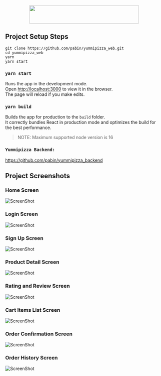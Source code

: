 <p align="center">
<br />
<img src="https://github.com/pabin/yummipizza_web/blob/master/src/assets/logo/logo_cropped.png?raw=true" width="350" height="58" center />
</p>

## Project Setup Steps

```
git clone https://github.com/pabin/yummipizza_web.git
cd yummipizza_web
yarn
yarn start
```


### `yarn start`

Runs the app in the development mode.<br />
Open [http://localhost:3000](http://localhost:3000) to view it in the browser.<br />
The page will reload if you make edits.<br />

### `yarn build`

Builds the app for production to the `build` folder.<br />
It correctly bundles React in production mode and optimizes the build for the best performance.

>NOTE: Maximum supported node version is 16

### `Yummipizza Backend: `
https://github.com/pabin/yummipizza_backend


## Project Screenshots

### Home Screen
![ScreenShot](https://github.com/pabin/yummipizza_web/blob/master/src/assets/screenshots/pizzahub_web_img1.png?raw=true)

### Login Screen
![ScreenShot](https://github.com/pabin/yummipizza_web/blob/master/src/assets/screenshots/pizzahub_web_img2.png?raw=true)

### Sign Up Screen
![ScreenShot](https://github.com/pabin/yummipizza_web/blob/master/src/assets/screenshots/pizzahub_web_img3.png?raw=true)

### Product Detail Screen
![ScreenShot](https://github.com/pabin/yummipizza_web/blob/master/src/assets/screenshots/pizzahub_web_img4.png?raw=true)

### Rating and Review Screen
![ScreenShot](https://github.com/pabin/yummipizza_web/blob/master/src/assets/screenshots/pizzahub_web_img5.png?raw=true)

### Cart Items List Screen
![ScreenShot](https://github.com/pabin/yummipizza_web/blob/master/src/assets/screenshots/pizzahub_web_img6.png?raw=true)

### Order Confirmation Screen
![ScreenShot](https://github.com/pabin/yummipizza_web/blob/master/src/assets/screenshots/pizzahub_web_img8.png?raw=true)

### Order History Screen
![ScreenShot](https://github.com/pabin/yummipizza_web/blob/master/src/assets/screenshots/pizzahub_web_img7.png?raw=true)
